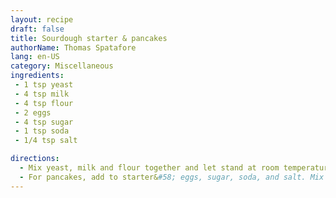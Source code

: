 ```yaml
---
layout: recipe
draft: false
title: Sourdough starter & pancakes
authorName: Thomas Spatafore
lang: en-US
category: Miscellaneous
ingredients:
 - 1 tsp yeast
 - 4 tsp milk
 - 4 tsp flour
 - 2 eggs
 - 4 tsp sugar
 - 1 tsp soda
 - 1/4 tsp salt

directions:
  - Mix yeast, milk and flour together and let stand at room temperature all day. Refrigerate at night.
  - For pancakes, add to starter&#58; eggs, sugar, soda, and salt. Mix well, let sit until griddle is hot. Don't mix again or dough will flatten
---
```

